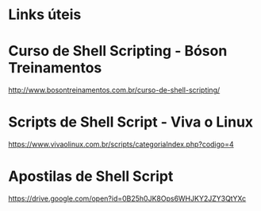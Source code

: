 # Links úteis


# Curso de Shell Scripting - Bóson Treinamentos

http://www.bosontreinamentos.com.br/curso-de-shell-scripting/


# Scripts de Shell Script - Viva o Linux

https://www.vivaolinux.com.br/scripts/categoriaIndex.php?codigo=4


# Apostilas de Shell Script

https://drive.google.com/open?id=0B25h0JK8Ops6WHJKY2JZY3QtYXc
